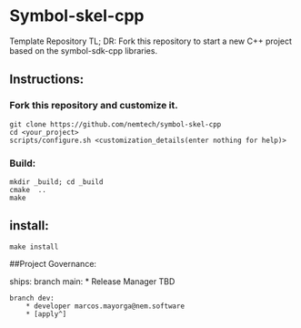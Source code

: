 # Symbol-skel-cpp
Template Repository
TL; DR: Fork this repository to start a new C++ project based on the symbol-sdk-cpp libraries.

## Instructions:

### Fork this repository and customize it.
	git clone https://github.com/nemtech/symbol-skel-cpp
	cd <your_project>
	scripts/configure.sh <customization_details(enter nothing for help)>
	
	
### Build:
	mkdir _build; cd _build
	cmake  ..
	make

## install:
	make install


##Project Governance:

ships: 
	branch main: 
		* Release Manager TBD

	branch dev:
		* developer marcos.mayorga@nem.software
		* [apply^]



